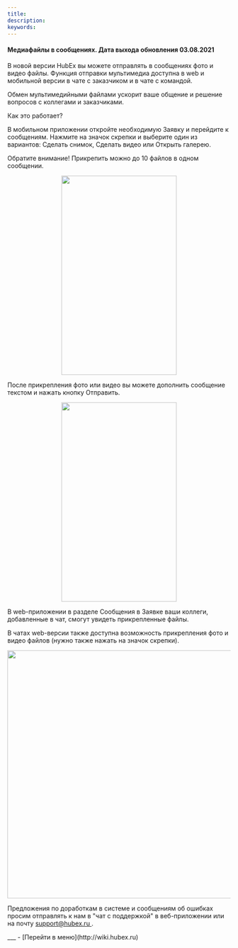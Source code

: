 ```yaml
---
title: 
description: 
keywords: 
---
```


#### Медиафайлы в сообщениях. Дата выхода обновления 03.08.2021
<html>
<meta charset="utf-8">

</html>
<body>
<p>В новой версии HubEx вы можете отправлять в сообщениях фото и видео файлы. Функция отправки мультимедиа доступна в web и мобильной версии в чате с заказчиком и в чате с командой.</p>
<p>Обмен мультимедийными файлами ускорит ваше общение и решение вопросов с коллегами и заказчиками.</p>
<p>Как это работает?</p>
<p>В мобильном приложении откройте необходимую Заявку и перейдите к сообщениям. Нажмите на значок скрепки и выберите один из вариантов: Сделать снимок, Сделать видео или Открыть галерею.&nbsp;</p>
<p>Обратите внимание! Прикрепить можно до 10 файлов в одном сообщении.</p>
<div><img style="margin: 0 auto; display: block; max-width: 100%;" src="https://content.screencast.com/users/echinaek.val/folders/Capture/media/7ea64f3b-637c-44ee-aa9e-d8b584ee6f34/LWR_Recording.png" width="260" height="450" /></div>
<p>После прикрепления фото или видео вы можете дополнить сообщение текстом и нажать кнопку Отправить.</p>
<div><img style="margin: 0 auto; display: block; max-width: 100%;" src="https://content.screencast.com/users/echinaek.val/folders/Capture/media/7465f47d-a419-41a4-a49d-c80ea6de2bc9/LWR_Recording.png" width="260" height="450" /></div>
<p>В web-приложении в разделе Сообщения в Заявке ваши коллеги, добавленные в чат, смогут увидеть прикрепленные файлы.</p>
<p>В чатах web-версии также доступна возможность прикрепления фото и видео файлов (нужно также нажать на значок скрепки).</p>
<div><img style="margin: 0 auto; display: block; max-width: 100%;" src="https://content.screencast.com/users/echinaek.val/folders/Capture/media/b4d68e9c-08e9-41ce-8741-6d9eac8781ab/LWR_Recording.png" width="560" height="auto" /></div>
<p>Предложения по доработкам в системе и сообщениям об ошибках просим отправлять к нам в "чат с поддержкой" в веб-приложении или на почту <a href="mailto:support@hubex.ru" target="_blank" rel="noopener"> support@hubex.ru </a>.</p>


</body>
___
- [Перейти в меню](http://wiki.hubex.ru)
